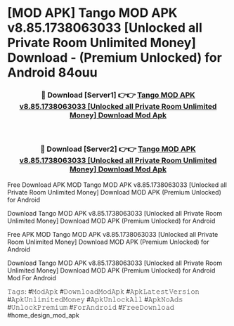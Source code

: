 # [MOD APK] Tango MOD APK v8.85.1738063033 [Unlocked all Private Room Unlimited Money] Download - (Premium Unlocked) for Android 84ouu



<div align="center">
<h3>🔴 Download [Server1] 👉👉 <a href="https://momento.my/?title=Tango_MOD_APK_v8.85.1738063033_[Unlocked_all_Private_Room_Unlimited_Money]_Download">Tango MOD APK v8.85.1738063033 [Unlocked all Private Room Unlimited Money] Download Mod Apk</a></h3><br>

<h3>🔴 Download [Server2] 👉👉 <a href="https://momento.my/?title=Tango_MOD_APK_v8.85.1738063033_[Unlocked_all_Private_Room_Unlimited_Money]_Download">Tango MOD APK v8.85.1738063033 [Unlocked all Private Room Unlimited Money] Download Mod Apk</a></h3>
</div>



Free Download APK MOD Tango MOD APK v8.85.1738063033 [Unlocked all Private Room Unlimited Money] Download MOD APK (Premium Unlocked) for Android

Download Tango MOD APK v8.85.1738063033 [Unlocked all Private Room Unlimited Money] Download MOD APK (Premium Unlocked) for Android

Free APK MOD Tango MOD APK v8.85.1738063033 [Unlocked all Private Room Unlimited Money] Download MOD APK (Premium Unlocked) for Android

Download Tango MOD APK v8.85.1738063033 [Unlocked all Private Room Unlimited Money] Download MOD APK (Premium Unlocked) for Android Mod For Android

𝚃𝚊𝚐𝚜: #𝙼𝚘𝚍𝙰𝚙𝚔 #𝙳𝚘𝚠𝚗𝚕𝚘𝚊𝚍𝙼𝚘𝚍𝙰𝚙𝚔 #𝙰𝚙𝚔𝙻𝚊𝚝𝚎𝚜𝚝𝚅𝚎𝚛𝚜𝚒𝚘𝚗 #𝙰𝚙𝚔𝚄𝚗𝚕𝚒𝚖𝚒𝚝𝚎𝚍𝙼𝚘𝚗𝚎𝚢 #𝙰𝚙𝚔𝚄𝚗𝚕𝚘𝚌𝚔𝙰𝚕𝚕 #𝙰𝚙𝚔𝙽𝚘𝙰𝚍𝚜 #𝚄𝚗𝚕𝚘𝚌𝚔𝙿𝚛𝚎𝚖𝚒𝚞𝚖 #𝙵𝚘𝚛𝙰𝚗𝚍𝚛𝚘𝚒𝚍 #𝙵𝚛𝚎𝚎𝙳𝚘𝚠𝚗𝚕𝚘𝚊𝚍 #home_design_mod_apk
